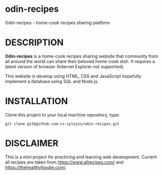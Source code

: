 # odin-recipes
Odin-recipes - home-cook recipes sharing platform

# DESCRIPTION
**Odin-recipes** is a home-cook recipes sharing website that community from all around the world can share their beloved home-cook dish. It requires a latest version of browser (Internet Explorer not supported).

This website is develop using HTML, CSS and JavaScript hopefully implement a database using SQL and Node.js.

# INSTALLATION
Clone this project to your local machine repository, type:

    git clone git@github.com:cs-sylojos/odin-recipes.git

# DISCLAIMER
This is a mini project for practicing and learning web development.
Current all recipes are taken from https://www.allrecipes.com/ and https://thehealthyfoodie.com/.